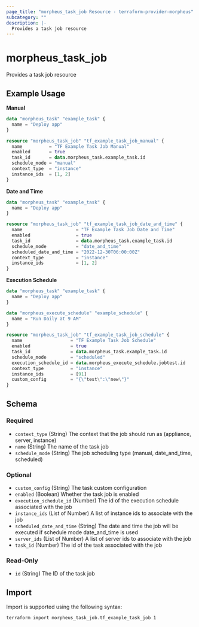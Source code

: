 ```yaml
---
page_title: "morpheus_task_job Resource - terraform-provider-morpheus"
subcategory: ""
description: |-
  Provides a task job resource
---
```


# morpheus_task_job

Provides a task job resource

## Example Usage

**Manual**

```terraform
data "morpheus_task" "example_task" {
  name = "Deploy app"
}

resource "morpheus_task_job" "tf_example_task_job_manual" {
  name          = "TF Example Task Job Manual"
  enabled       = true
  task_id       = data.morpheus_task.example_task.id
  schedule_mode = "manual"
  context_type  = "instance"
  instance_ids  = [1, 2]
}
```

**Date and Time**

```terraform
data "morpheus_task" "example_task" {
  name = "Deploy app"
}

resource "morpheus_task_job" "tf_example_task_job_date_and_time" {
  name                    = "TF Example Task Job Date and Time"
  enabled                 = true
  task_id                 = data.morpheus_task.example_task.id
  schedule_mode           = "date_and_time"
  scheduled_date_and_time = "2022-12-30T06:00:00Z"
  context_type            = "instance"
  instance_ids            = [1, 2]
}
```

**Execution Schedule**

```terraform
data "morpheus_task" "example_task" {
  name = "Deploy app"
}

data "morpheus_execute_schedule" "example_schedule" {
  name = "Run Daily at 9 AM"
}

resource "morpheus_task_job" "tf_example_task_job_schedule" {
  name                  = "TF Example Task Job Schedule"
  enabled               = true
  task_id               = data.morpheus_task.example_task.id
  schedule_mode         = "scheduled"
  execution_schedule_id = data.morpheus_execute_schedule.jobtest.id
  context_type          = "instance"
  instance_ids          = [91]
  custom_config         = "{\"test\":\"new\"}"
}
```



<!-- schema generated by tfplugindocs -->
## Schema

### Required

- `context_type` (String) The context that the job should run as (appliance, server, instance)
- `name` (String) The name of the task job
- `schedule_mode` (String) The job scheduling type (manual, date_and_time, scheduled)

### Optional

- `custom_config` (String) The task custom configuration
- `enabled` (Boolean) Whether the task job is enabled
- `execution_schedule_id` (Number) The id of the execution schedule associated with the job
- `instance_ids` (List of Number) A list of instance ids to associate with the job
- `scheduled_date_and_time` (String) The date and time the job will be executed if schedule mode date_and_time is used
- `server_ids` (List of Number) A list of server ids to associate with the job
- `task_id` (Number) The id of the task associated with the job

### Read-Only

- `id` (String) The ID of the task job

## Import

Import is supported using the following syntax:

```shell
terraform import morpheus_task_job.tf_example_task_job 1
```
